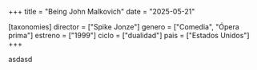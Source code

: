 +++
title = "Being John Malkovich"
date = "2025-05-21"

[taxonomies]
director = ["Spike Jonze"]
genero = ["Comedia", "Ópera prima"]
estreno = ["1999"]
ciclo = ["dualidad"]
pais = ["Estados Unidos"]
+++

asdasd
